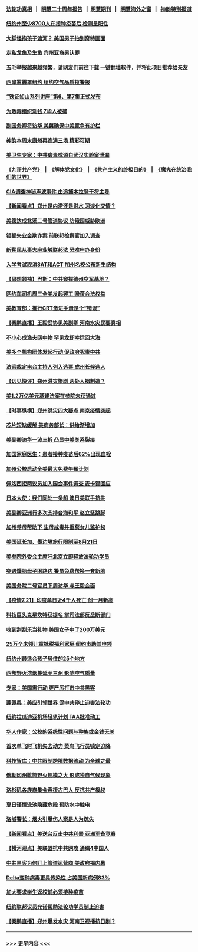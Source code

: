 #### [法轮功真相](https://github.com/gfw-breaker/truth/blob/master/README.md?t=0) &nbsp;&nbsp;|&nbsp;&nbsp; [明慧二十周年报告](https://github.com/gfw-breaker/mh-reports/blob/master/README.md?t=0) &nbsp;&nbsp;|&nbsp;&nbsp;[明慧期刊](https://github.com/gfw-breaker/mh-qikan) &nbsp;&nbsp;|&nbsp;&nbsp; [明慧海外之窗](https://github.com/gfw-breaker/mh-news/blob/master/README.md?t=0) &nbsp;&nbsp;|&nbsp;&nbsp; [神韵特别报道](https://github.com/gfw-breaker/mh-news/blob/master/shenyun.md?t=0)
#### [纽约州至少8700人在接种疫苗后 检测呈阳性](../pages/nsc412/n13106231.md?t=07221451) 
#### [大脚怪抱孩子渡河？ 美国男子拍到奇特画面](../pages/nsc412/n13106221.md?t=07221451) 
#### [走私龙鱼及生鱼 宾州亚裔男认罪](../pages/nsc412/n13106234.md?t=07221451) 
#### 五毛举报越来越频繁，请网友们前往下载 [一键翻墙软件](https://github.com/gfw-breaker/ssr-accounts)，并将此项目推荐给亲友
#### [西岸雾霾罩纽约 纽约空气品质拉警报](../pages/nsc412/n13106238.md?t=07221451) 
#### [“铁证如山系列讲座”第6、第7集正式发布](../pages/nsc412/n13106287.md?t=07221451) 
#### [为贩毒组织洗钱 7华人被捕](../pages/nsc412/n13106198.md?t=07221451) 
#### [副国务卿将访华 美冀确保中美竞争有护栏](../pages/nsc412/n13106154.md?t=07221451) 
#### [神韵本周末康州再连演三场 精彩可期](../pages/nsc412/n13106030.md?t=07221451) 
#### [美卫生专家：中共病毒或源自武汉实验室泄漏](../pages/nsc412/n13105756.md?t=07221451) 
#### [《九评共产党》](https://github.com/begood0513/9ping.md/blob/master/README.md) &nbsp;|&nbsp; [《解体党文化》](../../../../jtdwh.md/blob/master/README.md)  &nbsp;|&nbsp; [《共产主义的终极目的》](../../../../gczydzjmd.md/blob/master/README.md) &nbsp;|&nbsp; [《魔鬼在统治我们的世界》](../../../../mgztzwmdsj.md/blob/master/README.md) 
#### [CIA调查神秘声波事件 由追捕本拉登干将主导](../pages/nsc412/n13105457.md?t=07221451) 
#### [【新闻看点】郑州是内涝还是洪水 习淡化灾情？](../pages/nsc412/n13105546.md?t=07221451) 
#### [美德达成北溪二号管道协议 防俄国威胁欧洲](../pages/nsc412/n13105885.md?t=07221451) 
#### [钜额失业金欺诈案 前联邦检察官加入调查](../pages/nsc412/n13105922.md?t=07221451) 
#### [新移民从事大麻业触联邦法 恐难申办身份](../pages/nsc412/n13105906.md?t=07221451) 
#### [入学考试取消SAT和ACT  加州名校公布新生结构](../pages/nsc412/n13105864.md?t=07221451) 
#### [【思想领袖】巴斯：中共窥探德州空军基地？](../pages/nsc412/n13024284.md?t=07221451) 
#### [网约车司机周三全美发起罢工 盼获合法权益](../pages/nsc412/n13105718.md?t=07221451) 
#### [美教育部：推行CRT激进手册是个“错误”](../pages/nsc412/n13105593.md?t=07221451) 
#### [【秦鹏直播】王毅妥协见美副卿 河南水灾民要真相](../pages/nsc412/n13105597.md?t=07221451) 
#### [不小心成渔夫网中物 罕见龙虾幸运回大海](../pages/nsc412/n13105501.md?t=07221451) 
#### [美多个机构团体发起行动 促政府究责中共](../pages/nsc412/n13105630.md?t=07221451) 
#### [法官裁定电台主持人列入选票 成州长候选人](../pages/nsc412/n13105697.md?t=07221451) 
#### [【远见快评】郑州洪灾惨剧 两处人祸制造？](../pages/nsc412/n13105541.md?t=07221451) 
#### [美1.2万亿美元基建法案在参院未获通过](../pages/nsc412/n13105580.md?t=07221451) 
#### [【时事纵横】郑州洪灾四大疑点 南京疫情突起](../pages/nsc412/n13105563.md?t=07221451) 
#### [芯片短缺缓解 美商务部长：供给渐增加](../pages/nsc412/n13104588.md?t=07221451) 
#### [美副卿访华一波三折 凸显中美关系裂痕](../pages/nsc412/n13105222.md?t=07221451) 
#### [加国家庭医生：患者接种疫苗后62%出现血栓](../pages/nsc412/n13105299.md?t=07221451) 
#### [加州公校启动全美最大免费午餐计划](../pages/nsc412/n13105422.md?t=07221451) 
#### [佩洛西拒两议员加入国会事件调查 麦卡锡回应](../pages/nsc412/n13105260.md?t=07221451) 
#### [日本大使：我们同处一条船 澳日美联手抗共](../pages/nsc412/n13105165.md?t=07221451) 
#### [美副卿亚洲行多次支持台海和平 赵立坚跳脚](../pages/nsc412/n13105124.md?t=07221451) 
#### [加州养母帮助下 生母戒毒并重获女儿监护权](../pages/nsc412/n13104714.md?t=07221451) 
#### [美国延长加、墨边境旅行限制至8月21日](../pages/nsc412/n13104805.md?t=07221451) 
#### [美参院外委会主席吁北京立即释放法轮功学员](../pages/nsc412/n13104658.md?t=07221451) 
#### [突遇爆胎母子困路边 警员免费帮换一套新胎](../pages/nsc412/n13103460.md?t=07221451) 
#### [美国务院二号官员下周访华 与王毅会面](../pages/nsc412/n13104530.md?t=07221451) 
#### [【疫情7.21】印度单日近4千人死亡 创一月新高](../pages/nsc412/n13104091.md?t=07221451) 
#### [科技巨头克星坎特获提名 掌司法部反垄断部门](../pages/nsc412/n13103965.md?t=07221451) 
#### [收到刮刮乐当礼物 美国女子中了200万美元](../pages/nsc412/n13103817.md?t=07221451) 
#### [25万个未领儿童抵税福利家庭  纽约市助其申领](../pages/nsc412/n13103515.md?t=07221451) 
#### [纽约州最适合孩子居住的25个地方](../pages/nsc412/n13103534.md?t=07221451) 
#### [西部野火浓烟蔓延至三州  影响空气质量](../pages/nsc412/n13103524.md?t=07221451) 
#### [专家：美国需行动 更严厉打击中共黑客](../pages/nsc412/n13103193.md?t=07221451) 
#### [蓬佩奥：美应引领世界 促中共停止迫害法轮功](../pages/nsc412/n13102781.md?t=07221451) 
#### [纽约拉瓜迪亚机场轻轨计划 FAA批准动工](../pages/nsc412/n13103488.md?t=07221451) 
#### [华人作家：公校的系统性问题与种族或金钱无关](../pages/nsc412/n13103507.md?t=07221451) 
#### [首次单飞时飞机失去动力 菜鸟飞行员镇定迫降](../pages/nsc412/n13103548.md?t=07221451) 
#### [科技智库：中共限制跨境数据流动 为全球之最](../pages/nsc412/n13103309.md?t=07221451) 
#### [俄勒冈州靴筒野火规模之大 形成独自气候现象](../pages/nsc412/n13103001.md?t=07221451) 
#### [洛杉矶各族裔集会声援古巴人 反抗共产极权](../pages/nsc412/n13100668.md?t=07221451) 
#### [夏日谨慎泳池隐藏危险 预防水中触电](../pages/nsc412/n13103225.md?t=07221451) 
#### [洛城警长：烟火引爆伤人案是人为疏失](../pages/nsc412/n13103120.md?t=07221451) 
#### [【新闻看点】美送台反击中共利器 亚洲军备竞赛](../pages/nsc412/n13102758.md?t=07221451) 
#### [【横河观点】美联盟抗中共网攻 通缉4中国人](../pages/nsc412/n13102929.md?t=07221451) 
#### [中共黑客为何盯上管道运营商 美政府揭内幕](../pages/nsc412/n13102645.md?t=07221451) 
#### [Delta变种病毒更具传染性 占美国新病例83%](../pages/nsc412/n13102990.md?t=07221451) 
#### [加大要求学生返校前必须接种疫苗](../pages/nsc412/n13103088.md?t=07221451) 
#### [纽约联邦议员允诺帮助法轮功学员制止迫害](../pages/nsc412/n13102907.md?t=07221451) 
#### [【秦鹏直播】郑州爆发水灾 河南卫视播抗日剧？](../pages/nsc412/n13102882.md?t=07221451) 

----
#### [ >>> 更早内容 <<< ](../indexes/nsc412-earlier.md)
